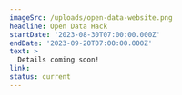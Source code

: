 ```yaml
---
imageSrc: /uploads/open-data-website.png
headline: Open Data Hack
startDate: '2023-08-30T07:00:00.000Z'
endDate: '2023-09-20T07:00:00.000Z'
text: >
  Details coming soon!
link:
status: current
---
```


